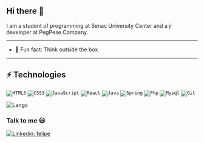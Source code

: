 ## Hi there 👋

I am a student of programming at Senac University Center and a jr developer at PegPese Company.

---

- 🌱 Fun fact: Think outside the box.

---

## ⚡ Technologies

<code>![HTML5](https://img.shields.io/badge/-HTML5-E34F26?style=flat-square&logo=html5&logoColor=white)</code>
<code>![CSS3](https://img.shields.io/badge/-CSS3-1572B6?style=flat-square&logo=css3)</code>
<code>![JavaScript](https://img.shields.io/badge/-JavaScript-black?style=flat-square&logo=javascript)</code>
<code>![React](https://img.shields.io/badge/-React-fff?style=flat-square&logo=react)</code>
<code>![Java](https://img.shields.io/badge/-Java-007396?style=flat-square&logo=java)</code>
<code>![Spring](https://img.shields.io/badge/-Spring-6DB33F?style=flat-square&logo=spring&logoColor=white)</code>
<code>![Php](https://img.shields.io/badge/-PHP-7377ad?style=flat-square&logo=php&logoColor=white)</code>
<code>![Mysql](https://img.shields.io/badge/-MySQL-2687cf?style=flat-square&logo=mysql&logoColor=white)</code>
<code>![Git](https://img.shields.io/badge/-Git-black?style=flat-square&logo=git)</code>

<img src="https://github-readme-stats.vercel.app/api/top-langs/?username=XFelipeX&layout=compact&show_icons=true&theme=dark" alt="Langs" />

### Talk to me 😃

[![Linkedin: felipe](https://img.shields.io/badge/-Linkedin-blue?style=flat-square&logo=Linkedin&logoColor=white&link=https://www.linkedin.com/in/felipe-dias-1a6302181/)](https://www.linkedin.com/in/felipe-dias-1a6302181/)
